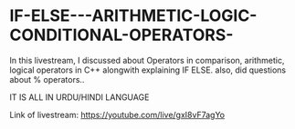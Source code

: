 # IF-ELSE---ARITHMETIC-LOGIC-CONDITIONAL-OPERATORS-

In this livestream, I discussed about Operators in comparison, arithmetic, logical operators in C++ alongwith explaining IF ELSE. 
  also, did questions about % operators..

IT IS ALL IN URDU/HINDI LANGUAGE

Link of livestream: https://youtube.com/live/gxI8vF7agYo
